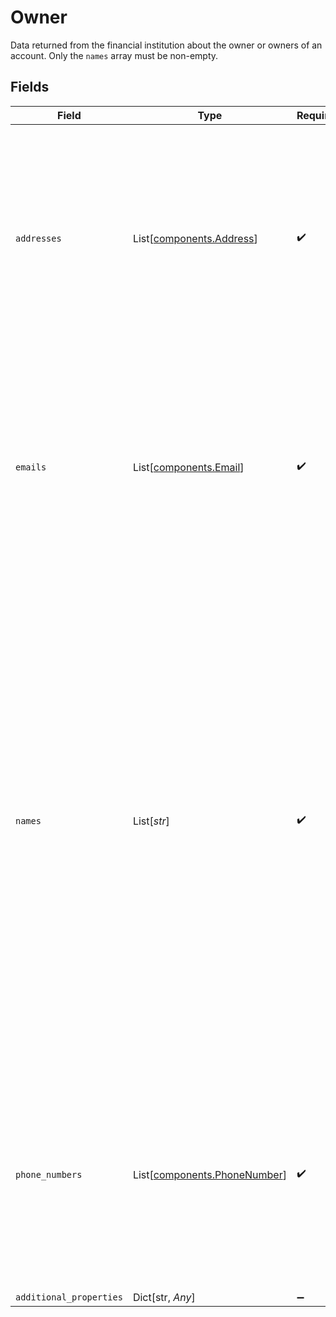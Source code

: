 # Owner

Data returned from the financial institution about the owner or owners of an account. Only the `names` array must be non-empty.


## Fields

| Field                                                                                                                                                                                                                                                                                                                                                    | Type                                                                                                                                                                                                                                                                                                                                                     | Required                                                                                                                                                                                                                                                                                                                                                 | Description                                                                                                                                                                                                                                                                                                                                              |
| -------------------------------------------------------------------------------------------------------------------------------------------------------------------------------------------------------------------------------------------------------------------------------------------------------------------------------------------------------- | -------------------------------------------------------------------------------------------------------------------------------------------------------------------------------------------------------------------------------------------------------------------------------------------------------------------------------------------------------- | -------------------------------------------------------------------------------------------------------------------------------------------------------------------------------------------------------------------------------------------------------------------------------------------------------------------------------------------------------- | -------------------------------------------------------------------------------------------------------------------------------------------------------------------------------------------------------------------------------------------------------------------------------------------------------------------------------------------------------- |
| `addresses`                                                                                                                                                                                                                                                                                                                                              | List[[components.Address](../../models/components/address.md)]                                                                                                                                                                                                                                                                                           | :heavy_check_mark:                                                                                                                                                                                                                                                                                                                                       | Data about the various addresses associated with the account by the financial institution. May be an empty array if no relevant information is returned from the financial institution.                                                                                                                                                                  |
| `emails`                                                                                                                                                                                                                                                                                                                                                 | List[[components.Email](../../models/components/email.md)]                                                                                                                                                                                                                                                                                               | :heavy_check_mark:                                                                                                                                                                                                                                                                                                                                       | A list of email addresses associated with the account by the financial institution. May be an empty array if no relevant information is returned from the financial institution.                                                                                                                                                                         |
| `names`                                                                                                                                                                                                                                                                                                                                                  | List[*str*]                                                                                                                                                                                                                                                                                                                                              | :heavy_check_mark:                                                                                                                                                                                                                                                                                                                                       | A list of names associated with the account by the financial institution. In the case of a joint account, Plaid will make a best effort to report the names of all account holders.<br/><br/>If an Item contains multiple accounts with different owner names, some institutions will report all names associated with the Item in each account's `names` array. |
| `phone_numbers`                                                                                                                                                                                                                                                                                                                                          | List[[components.PhoneNumber](../../models/components/phonenumber.md)]                                                                                                                                                                                                                                                                                   | :heavy_check_mark:                                                                                                                                                                                                                                                                                                                                       | A list of phone numbers associated with the account by the financial institution. May be an empty array if no relevant information is returned from the financial institution.                                                                                                                                                                           |
| `additional_properties`                                                                                                                                                                                                                                                                                                                                  | Dict[str, *Any*]                                                                                                                                                                                                                                                                                                                                         | :heavy_minus_sign:                                                                                                                                                                                                                                                                                                                                       | N/A                                                                                                                                                                                                                                                                                                                                                      |